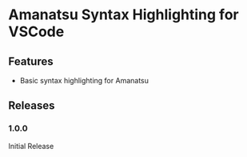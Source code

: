 # Amanatsu Syntax Highlighting for VSCode

## Features
- Basic syntax highlighting for Amanatsu

## Releases
### 1.0.0
Initial Release
